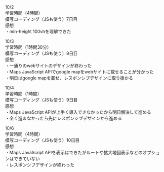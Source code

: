 10/2  
学習時間（4時間）  
模写コーディング（JSも使う）7日目  
感想  
・min-height 100vhを理解できた  

10/3  
学習時間（1時間30分）  
模写コーディング（JSも使う）8日目  
感想  
・一通りのwebサイトのデザインが終わった  
・Maps JavaScript APIでgoogle mapをwebサイトに載せることが分かった  
・明日はgoogle mapを載せ、レスポンシブデザインに取り掛かる  

10/4  
学習時間（1時間）  
模写コーディング（JSも使う）9日目  
感想  
・Maps JavaScript APIが上手く導入できなかったから明日解決して進める  
・全く進まなかったら先にレスポンシブデザインから進める  

10/6  
学習時間（4時間）  
模写コーディング（JSも使う）10日目  
感想  
・Maps JavaScript APIを表示はできたがルートや拡大地図表示などのオプションはできていない  
・レスポンシブデザインが終わった  
